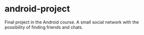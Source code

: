 # android-project
Final project in the Android course.
A small social network with the possibility of finding friends and chats.
